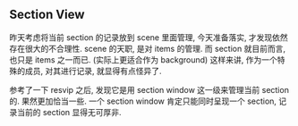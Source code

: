 Section View
------------

昨天考虑将当前 section 的记录放到 scene 里面管理, 今天准备落实, 才发现依然存在很大的不合理性. scene 的天职, 是对 items 的管理. 而 section 就目前而言, 也只是 items 之一而已. (实际上更适合作为 background) 这样来讲, 作为一个特殊的成员, 对其进行记录, 就显得有点怪异了.

参考了一下 resvip 之后, 发现它是用 section window 这一级来管理当前 section 的. 果然更加恰当一些. 一个 section window 肯定只能同时呈现一个 section, 记录当前的 section 显得无可厚非.
